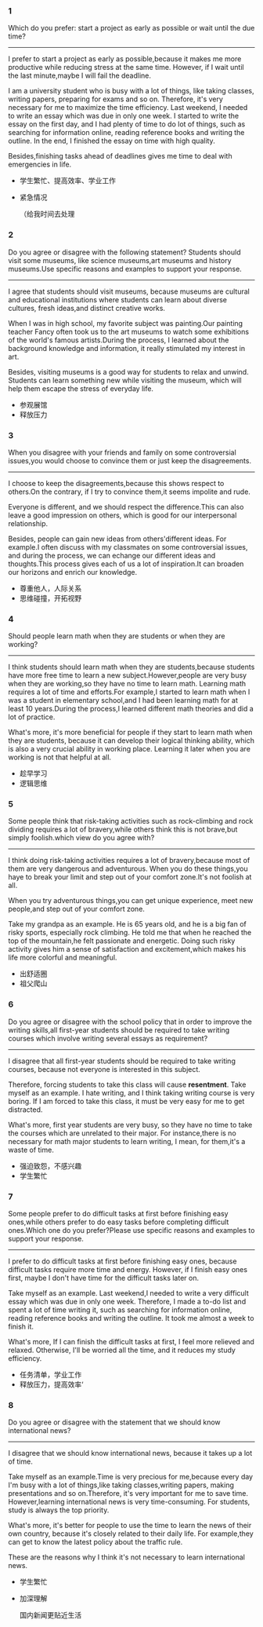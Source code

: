 ### 1

Which do you prefer: start a project as early as possible or wait until the due time?

---

I prefer to start a project as early as possible,because it makes me more productive while reducing stress at the same time. However, if I wait until the last minute,maybe I will fail the deadline.

I am a university student who is busy with a lot of things, like taking classes, writing papers, preparing for exams and so on. Therefore, it's very necessary for me to maximize the time efficiency. Last weekend, I needed to write an essay which was due in only one week. I started to write the essay on the first day, and I had plenty of time to do lot of things, such as searching for information online, reading reference books and writing the outline. In the end, I finished the essay on time with high quality.

Besides,finishing tasks ahead of deadlines gives me time to deal with emergencies in life.

- 学生繁忙、提高效率、学业工作

- 紧急情况

  （给我时间去处理

### 2

Do you agree or disagree with the following statement? Students should visit some museums, like science museums,art museums and history museums.Use specific reasons and examples to support your response.

---

I agree that students should visit museums, because museums are cultural and educational institutions where students can learn about diverse cultures, fresh ideas,and distinct creative works.

When I was in high school, my favorite subject was painting.Our painting teacher Fancy often took us to the art museums to watch some exhibitions of the world's famous artists.During the process, I learned about the background knowledge and information, it really stimulated my interest in art.

Besides, visiting museums is a good way for students to relax and unwind. Students can learn something new while visiting the museum, which will help them escape the stress of everyday life.

- 参观展馆
- 释放压力

### 3

When you disagree with your friends and family on some controversial issues,you would choose to convince them or just keep the disagreements.

---

I choose to keep the disagreements,because this shows respect to others.On the contrary, if I try to convince them,it seems impolite and rude.

Everyone is different, and we should respect the difference.This can also leave a good impression on others, which is good for our interpersonal relationship.

Besides, people can gain new ideas from others'different ideas. For example.I often discuss with my classmates on some controversial issues, and during the process, we can echange our different ideas and thoughts.This process gives each of us a lot of inspiration.It can broaden our horizons and enrich our knowledge.

- 尊重他人，人际关系
- 思维碰撞，开拓视野

### 4

Should people learn math when they are students or when they are working?

---

I think students should learn math when they are students,because students have more free time to learn a new subject.However,people are very busy when they are working,so they have no time to learn math. Learning math requires a lot of time and efforts.For example,I started to learn math when I was a student in elementary school,and I had been learning math for at least 10 years.During the process,I learned different math theories and did a lot of practice.

What's more, it's more beneficial for people if they start to learn math when they are students, because it can develop their logical thinking ability, which is also a very crucial ability in working place. Learning it later when you are working is not that helpful at all.

- 趁早学习
- 逻辑思维

### 5

Some people think that risk-taking activities such as rock-climbing and rock dividing requires a lot of bravery,while others think this is not brave,but simply foolish.which view do you agree with?

---

I think doing risk-taking activities requires a lot of bravery,because most of them are very dangerous and adventurous. When you do these things,you haye to break your limit and step out of your comfort zone.It's not foolish at all.

When you try adventurous things,you can get unique experience, meet new people,and step out of your comfort zone.

Take my grandpa as an example. He is 65 years old, and he is a big fan of risky sports, especially rock climbing. He told me that when he reached the top of the mountain,he felt passionate and energetic. Doing such risky activity gives him a sense of satisfaction and excitement,which makes his life more colorful and meaningful.

- 出舒适圈
- 祖父爬山

### 6

Do you agree or disagree with the school policy that in order to improve the writing skills,all first-year students should be required to take writing courses which involve writing several essays as requirement?

---

I disagree that all first-year students should be required to take writing courses, because not everyone is interested in this subject.

Therefore, forcing students to take this class will cause **resentment**. Take myself as an example. I hate writing, and I think taking writing course is very boring. If I am forced to take this class, it must be very easy for me to get distracted.

What's more, first year students are very busy, so they have no time to take the courses which are unrelated to their major. For instance,there is no necessary for math major students to learn writing, I mean, for them,it's a waste of time.

- 强迫致怨，不感兴趣
- 学生繁忙

### 7

Some people prefer to do difficult tasks at first before finishing easy ones,while others prefer to do easy tasks before completing difficult ones.Which one do you prefer?Please use specific reasons and examples to support your response.

---

I prefer to do difficult tasks at first before finishing easy ones, because difficult tasks require more time and energy. However, if I finish easy ones first, maybe I don't have time for the difficult tasks later on.

Take myself as an example. Last weekend,I needed to write a very difficult essay which was due in only one week. Therefore, I made a to-do list and spent a lot of time writing it, such as searching for information online, reading reference books and writing the outline. It took me almost a week to finish it.

What's more, If I can finish the difficult tasks at first, I feel more relieved and relaxed. Otherwise, I'll be worried all the time, and it reduces my study efficiency.

- 任务清单，学业工作
- 释放压力，提高效率‘

### 8

Do you agree or disagree with the statement that we should know international news?

---

I disagree that we should know international news, because it takes up a lot of time.

Take myself as an example.Time is very precious for me,because every day I'm busy with a lot of things,like taking classes,writing papers, making presentations and so on.Therefore, it's very important for me to save time. However,learning international news is very time-consuming. For students, study is always the top priority.

What's more, it's better for people to use the time to learn the news of their own country, because it's closely related to their daily life. For example,they can get to know the latest policy about the traffic rule.

These are the reasons why I think it's not necessary to learn international news.

- 学生繁忙
- 加深理解

  国内新闻更贴近生活

